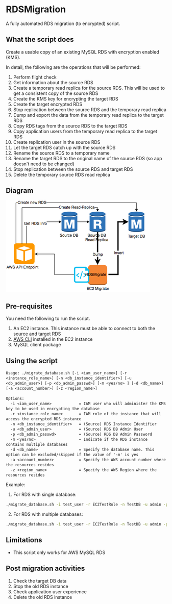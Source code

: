 # RDSMigration
A fully automated RDS migration (to encrypted) script.

## What the script does
Create a usable copy of an existing MySQL RDS with encryption enabled (KMS).

In detail, the following are the operations that will be performed:
1. Perform flight check
2. Get information about the source RDS
3. Create a temporary read replica for the source RDS. This will be used to get a consistent copy of the source RDS
4. Create the KMS key for encrypting the target RDS
5. Create the target encrypted RDS
6. Stop replication between the source RDS and the temporary read replica
7. Dump and export the data from the temporary read replica to the target RDS
8. Copy RDS tags from the source RDS to the target RDS
9. Copy application users from the temporary read replica to the target RDS
10. Create replication user in the source RDS
11. Let the target RDS catch up with the source RDS
12. Rename the source RDS to a temporary name
13. Rename the target RDS to the original name of the source RDS (so app doesn't need to be changed)
14. Stop replication between the source RDS and target RDS
15. Delete the temporary source RDS read replica


## Diagram
![RDSMigrate Diagram](https://raw.githubusercontent.com/VoyagerInnovations/RDSMigration/master/images/rdsmigrate.png)

## Pre-requisites
You need the following to run the script.

1. An EC2 instance. This instance must be able to connect to both the source and target RDS
2. [AWS CLI](https://aws.amazon.com/cli/) installed in the EC2 instance
3. MySQL client package

## Using the script
```
Usage: ./migrate_database.sh [-i <iam_user_name>] [-r <instance_role_name>] [-n <db_instance_identifier>] [-u <db_admin_user>] [-p <db_admin_passwd>] [-m <yes/no> ] [-d <db_name>] [-a <account_number>] [-z <region_name>]

Options:
  -i <iam_user_name>            = IAM user who will administer the KMS key to be used in encrypting the database
  -r <instance_role_name>       = IAM role of the instance that will access the encrypted RDS instance
  -n <db_instance_identifier>   = (Source) RDS Instance Identifier
  -u <db_admin_user>            = (Source) RDS DB Admin User
  -p <db_admin_passwd>          = (Source) RDS DB Admin Password
  -m <yes/no>                   = Indicate if the RDS instance contains multiple databases
  -d <db_name>                  = Specify the database name. This option can be excluded/skipped if the value of '-m' is yes
  -a <account_number>           = Specify the AWS account number where the resources resides
  -z <region_name>              = Specify the AWS Region where the resources resides
```

Example:

1. For RDS with single database:
```bash
./migrate_database.sh -i test_user -r EC2TestRole -n TestDB -u admin -p admin1234 -m no -d testdb -a 123456789012 -z ap-southeast-1
```
2. For RDS with multiple databases:
```bash
./migrate_database.sh -i test_user -r EC2TestRole -n TestDB -u admin -p admin1234 -m yes -a 123456789012 -z ap-southeast-1
```

## Limitations
- This script only works for AWS MySQL RDS

## Post migration activities
1. Check the target DB data
2. Stop the old RDS instance
3. Check application user experience
4. Delete the old RDS instance 
